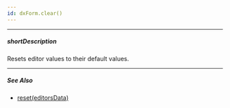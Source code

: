 ```yaml
---
id: dxForm.clear()
---
```

---
##### shortDescription
Resets editor values to their default values.

---
##### See Also #####
- [reset(editorsData)](/Documentation/ApiReference/UI_Components/dxForm/Methods/#reseteditorsData)